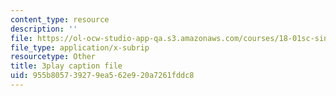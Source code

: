 ```yaml
---
content_type: resource
description: ''
file: https://ol-ocw-studio-app-qa.s3.amazonaws.com/courses/18-01sc-single-variable-calculus-fall-2010/955b805739279ea562e920a7261fddc8_XRkgBWbWvg4.srt
file_type: application/x-subrip
resourcetype: Other
title: 3play caption file
uid: 955b8057-3927-9ea5-62e9-20a7261fddc8
---
```

